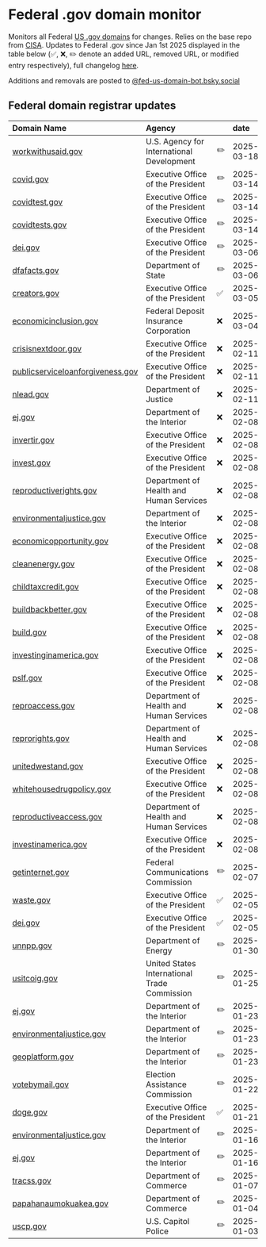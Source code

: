 # Federal .gov domain monitor

Monitors all Federal [US .gov domains](https://get.gov/) for changes. Relies on the base repo from [CISA](https://github.com/cisagov/dotgov-data). Updates to Federal .gov since Jan 1st 2025 displayed in the table below (✅, ❌, ✏️ denote an added URL, removed URL, or modified entry respectively), full changelog [here](data/all_federal_us_domain_changes.csv).

Additions and removals are posted to [@fed-us-domain-bot.bsky.social](https://bsky.app/profile/fed-us-domain-bot.bsky.social)


## Federal domain registrar updates

| Domain Name                                                                  | Agency                                       |    | date       |
|:-----------------------------------------------------------------------------|:---------------------------------------------|:---|:-----------|
| [workwithusaid.gov](https://workwithusaid.gov)                               | U.S. Agency for International Development    | ✏️ | 2025-03-18 |
| [covid.gov](https://covid.gov)                                               | Executive Office of the President            | ✏️ | 2025-03-14 |
| [covidtest.gov](https://covidtest.gov)                                       | Executive Office of the President            | ✏️ | 2025-03-14 |
| [covidtests.gov](https://covidtests.gov)                                     | Executive Office of the President            | ✏️ | 2025-03-14 |
| [dei.gov](https://dei.gov)                                                   | Executive Office of the President            | ✏️ | 2025-03-06 |
| [dfafacts.gov](https://dfafacts.gov)                                         | Department of State                          | ✏️ | 2025-03-06 |
| [creators.gov](https://creators.gov)                                         | Executive Office of the President            | ✅  | 2025-03-05 |
| [economicinclusion.gov](https://economicinclusion.gov)                       | Federal Deposit Insurance Corporation        | ❌  | 2025-03-04 |
| [crisisnextdoor.gov](https://crisisnextdoor.gov)                             | Executive Office of the President            | ❌  | 2025-02-11 |
| [publicserviceloanforgiveness.gov](https://publicserviceloanforgiveness.gov) | Executive Office of the President            | ❌  | 2025-02-11 |
| [nlead.gov](https://nlead.gov)                                               | Department of Justice                        | ❌  | 2025-02-11 |
| [ej.gov](https://ej.gov)                                                     | Department of the Interior                   | ❌  | 2025-02-08 |
| [invertir.gov](https://invertir.gov)                                         | Executive Office of the President            | ❌  | 2025-02-08 |
| [invest.gov](https://invest.gov)                                             | Executive Office of the President            | ❌  | 2025-02-08 |
| [reproductiverights.gov](https://reproductiverights.gov)                     | Department of Health and Human Services      | ❌  | 2025-02-08 |
| [environmentaljustice.gov](https://environmentaljustice.gov)                 | Department of the Interior                   | ❌  | 2025-02-08 |
| [economicopportunity.gov](https://economicopportunity.gov)                   | Executive Office of the President            | ❌  | 2025-02-08 |
| [cleanenergy.gov](https://cleanenergy.gov)                                   | Executive Office of the President            | ❌  | 2025-02-08 |
| [childtaxcredit.gov](https://childtaxcredit.gov)                             | Executive Office of the President            | ❌  | 2025-02-08 |
| [buildbackbetter.gov](https://buildbackbetter.gov)                           | Executive Office of the President            | ❌  | 2025-02-08 |
| [build.gov](https://build.gov)                                               | Executive Office of the President            | ❌  | 2025-02-08 |
| [investinginamerica.gov](https://investinginamerica.gov)                     | Executive Office of the President            | ❌  | 2025-02-08 |
| [pslf.gov](https://pslf.gov)                                                 | Executive Office of the President            | ❌  | 2025-02-08 |
| [reproaccess.gov](https://reproaccess.gov)                                   | Department of Health and Human Services      | ❌  | 2025-02-08 |
| [reprorights.gov](https://reprorights.gov)                                   | Department of Health and Human Services      | ❌  | 2025-02-08 |
| [unitedwestand.gov](https://unitedwestand.gov)                               | Executive Office of the President            | ❌  | 2025-02-08 |
| [whitehousedrugpolicy.gov](https://whitehousedrugpolicy.gov)                 | Executive Office of the President            | ❌  | 2025-02-08 |
| [reproductiveaccess.gov](https://reproductiveaccess.gov)                     | Department of Health and Human Services      | ❌  | 2025-02-08 |
| [investinamerica.gov](https://investinamerica.gov)                           | Executive Office of the President            | ❌  | 2025-02-08 |
| [getinternet.gov](https://getinternet.gov)                                   | Federal Communications Commission            | ✏️ | 2025-02-07 |
| [waste.gov](https://waste.gov)                                               | Executive Office of the President            | ✅  | 2025-02-05 |
| [dei.gov](https://dei.gov)                                                   | Executive Office of the President            | ✅  | 2025-02-05 |
| [unnpp.gov](https://unnpp.gov)                                               | Department of Energy                         | ✏️ | 2025-01-30 |
| [usitcoig.gov](https://usitcoig.gov)                                         | United States International Trade Commission | ✏️ | 2025-01-25 |
| [ej.gov](https://ej.gov)                                                     | Department of the Interior                   | ✏️ | 2025-01-23 |
| [environmentaljustice.gov](https://environmentaljustice.gov)                 | Department of the Interior                   | ✏️ | 2025-01-23 |
| [geoplatform.gov](https://geoplatform.gov)                                   | Department of the Interior                   | ✏️ | 2025-01-23 |
| [votebymail.gov](https://votebymail.gov)                                     | Election Assistance Commission               | ✏️ | 2025-01-22 |
| [doge.gov](https://doge.gov)                                                 | Executive Office of the President            | ✅  | 2025-01-21 |
| [environmentaljustice.gov](https://environmentaljustice.gov)                 | Department of the Interior                   | ✏️ | 2025-01-16 |
| [ej.gov](https://ej.gov)                                                     | Department of the Interior                   | ✏️ | 2025-01-16 |
| [tracss.gov](https://tracss.gov)                                             | Department of Commerce                       | ✏️ | 2025-01-07 |
| [papahanaumokuakea.gov](https://papahanaumokuakea.gov)                       | Department of Commerce                       | ✏️ | 2025-01-04 |
| [uscp.gov](https://uscp.gov)                                                 | U.S. Capitol Police                          | ✏️ | 2025-01-03 |
